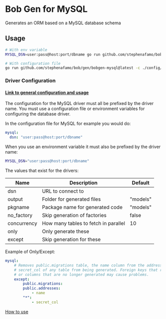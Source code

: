 # Bob Gen for MySQL

Generates an ORM based on a MySQL database schema

## Usage

```sh
# With env variable
MYSQL_DSN=user:pass@host:port/dbname go run github.com/stephenafamo/bob/gen/bobgen-mysql@latest

# With configuration file
go run github.com/stephenafamo/bob/gen/bobgen-mysql@latest -c ./config/bobgen.yaml
```

### Driver Configuration

#### [Link to general configuration and usage](..)

The configuration for the MySQL driver must all be prefixed by the driver name. You must use a configuration file or environment variables for configuring the database driver.

In the configuration file for MySQL for example you would do:

```yaml
mysql:
  dsn: "user:pass@host:port/dbname"
```

When you use an environment variable it must also be prefixed by the driver name:

```sh
MYSQL_DSN="user:pass@host:port/dbname"
```

The values that exist for the drivers:

| Name          | Description                           | Default                  |
|---------------|---------------------------------------|--------------------------|
| dsn           | URL to connect to                     |                          |
| output        | Folder for generated files            | "models"                 |
| pkgname       | Package name for generated code       | "models"                 |
| no_factory    | Skip generation of factories          | false                    |
| concurrency   | How many tables to fetch in parallel  | 10                       |
| only          | Only generate these                   |                          |
| except        | Skip generation for these             |                          |

Example of Only/Except:

```yaml
mysql:
    # Removes public.migrations table, the name column from the addresses table, and
    # secret_col of any table from being generated. Foreign keys that reference tables
    # or columns that are no longer generated may cause problems.
    except:
        public.migrations:
        public.addresses:
            - name
        "*":
            - secret_col
```

[How to use](..)

